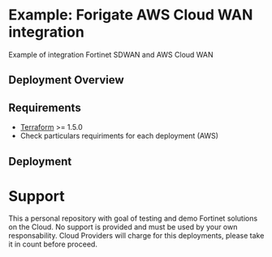 # Example: Forigate AWS Cloud WAN integration

Example of integration Fortinet SDWAN and AWS Cloud WAN

## Deployment Overview

## Requirements
* [Terraform](https://learn.hashicorp.com/terraform/getting-started/install.html) >= 1.5.0
* Check particulars requiriments for each deployment (AWS) 

## Deployment

# Support
This a personal repository with goal of testing and demo Fortinet solutions on the Cloud. No support is provided and must be used by your own responsability. Cloud Providers will charge for this deployments, please take it in count before proceed.


